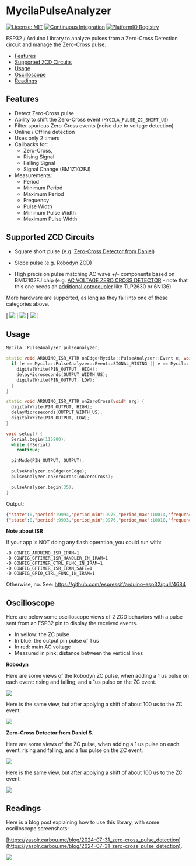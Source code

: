 # MycilaPulseAnalyzer

[![License: MIT](https://img.shields.io/badge/License-MIT-yellow.svg)](https://opensource.org/licenses/MIT)
[![Continuous Integration](https://github.com/mathieucarbou/MycilaPulseAnalyzer/actions/workflows/ci.yml/badge.svg)](https://github.com/mathieucarbou/MycilaPulseAnalyzer/actions/workflows/ci.yml)
[![PlatformIO Registry](https://badges.registry.platformio.org/packages/mathieucarbou/library/MycilaPulseAnalyzer.svg)](https://registry.platformio.org/libraries/mathieucarbou/MycilaPulseAnalyzer)

ESP32 / Arduino Library to analyze pulses from a Zero-Cross Detection circuit and manage the Zero-Cross pulse.

- [Features](#features)
- [Supported ZCD Circuits](#supported-zcd-circuits)
- [Usage](#usage)
- [Oscilloscope](#oscilloscope)
- [Readings](#readings)

## Features

- Detect Zero-Cross pulse
- Ability to shift the Zero-Cross event (`MYCILA_PULSE_ZC_SHIFT_US`)
- Filter spurious Zero-Cross events (noise due to voltage detection)
- Online / Offline detection
- Uses only 2 timers
- Callbacks for:
  - Zero-Cross,
  - Rising Signal
  - Falling Signal
  - Signal Change (BM1Z102FJ)
- Measurements:
  - Period
  - Minimum Period
  - Maximum Period
  - Frequency
  - Pulse Width
  - Minimum Pulse Width
  - Maximum Pulse Width

## Supported ZCD Circuits

- Square short pulse (e.g. [Zero-Cross Detector from Daniel](https://www.pcbway.com/project/shareproject/Zero_Cross_Detector_a707a878.html))

- Slope pulse (e.g. [Robodyn ZCD](https://fr.aliexpress.com/item/1005006211999051.html))

- High precision pulse matching AC wave +/- components based on BM1Z102FJ chip (e.g. [AC VOLTAGE ZERO CROSS DETECTOR](https://www.electronics-lab.com/project/ac-voltage-zero-cross-detector/) - note that this one needs an [additional optocoupler](https://www.youtube.com/watch?v=1-9yDTj2IQw&lc=UgzWwX5jGTsKvb3e09t4AaABAg.9Vk7pMApNK39VmUSzBJooq) like TLP2630 or 6N136)

More hardware are supported, as long as they fall into one of these categories above.

| ![](https://yasolr.carbou.me/assets/img/measurements/Oscillo_ZCD.jpeg) | ![](https://yasolr.carbou.me/assets/img/measurements/Oscillo_ZCD_Robodyn.jpeg) | ![](https://www.electronics-lab.com/wp-content/uploads/2021/09/Output-Delay-Setting-DSET-Pin-Setting-Resistor-R7.jpg) |

## Usage

```cpp
Mycila::PulseAnalyzer pulseAnalyzer;

static void ARDUINO_ISR_ATTR onEdge(Mycila::PulseAnalyzer::Event e, void* arg) {
  if (e == Mycila::PulseAnalyzer::Event::SIGNAL_RISING || e == Mycila::PulseAnalyzer::Event::SIGNAL_FALLING) {
    digitalWrite(PIN_OUTPUT, HIGH);
    delayMicroseconds(OUTPUT_WIDTH_US);
    digitalWrite(PIN_OUTPUT, LOW);
  }
}

static void ARDUINO_ISR_ATTR onZeroCross(void* arg) {
  digitalWrite(PIN_OUTPUT, HIGH);
  delayMicroseconds(OUTPUT_WIDTH_US);
  digitalWrite(PIN_OUTPUT, LOW);
}

void setup() {
  Serial.begin(115200);
  while (!Serial)
    continue;

  pinMode(PIN_OUTPUT, OUTPUT);

  pulseAnalyzer.onEdge(onEdge);
  pulseAnalyzer.onZeroCross(onZeroCross);

  pulseAnalyzer.begin(35);
}
```

Output:

```json
{"state":0,"period":9994,"period_min":9975,"period_max":10014,"frequency":100.0600357,"width":1168,"width_min":1154,"width_max":1182}
{"state":0,"period":9993,"period_min":9976,"period_max":10018,"frequency":100.0700455,"width":1166,"width_min":1154,"width_max":1180}
```

**Note about ISR**

If your app is NOT doing any flash operation, you could run with:

```
-D CONFIG_ARDUINO_ISR_IRAM=1
-D CONFIG_GPTIMER_ISR_HANDLER_IN_IRAM=1
-D CONFIG_GPTIMER_CTRL_FUNC_IN_IRAM=1
-D CONFIG_GPTIMER_ISR_IRAM_SAFE=1
-D CONFIG_GPIO_CTRL_FUNC_IN_IRAM=1
```

Otherwise, no. See: https://github.com/espressif/arduino-esp32/pull/4684

## Oscilloscope

Here are below some oscilloscope views of 2 ZCD behaviors with a pulse sent from an ESP32 pin to display the received events.

- In yellow: the ZC pulse
- In blue: the output pin pulse of 1 us
- In red: main AC voltage
- Measured in pink: distance between the vertical lines

**Robodyn**

Here are some views of the Robodyn ZC pulse, when adding a 1 us pulse on each event: rising and falling, and a 1us pulse on the ZC event.

[![](https://oss.carbou.me/MycilaPulseAnalyzer/assets/robodyn_zc.jpeg)](https://oss.carbou.me/MycilaPulseAnalyzer/assets/robodyn_zc.jpeg)

Here is the same view, but after applying a shift of about 100 us to the ZC event:

[![](https://oss.carbou.me/MycilaPulseAnalyzer/assets/robodyn_zc_delay.jpeg)](https://oss.carbou.me/MycilaPulseAnalyzer/assets/robodyn_zc_delay.jpeg)

**Zero-Cross Detector from Daniel S.**

Here are some views of the ZC pulse, when adding a 1 us pulse on each event: rising and falling, and a 1us pulse on the ZC event.

[![](https://oss.carbou.me/MycilaPulseAnalyzer/assets/zcd_zc.jpeg)](https://oss.carbou.me/MycilaPulseAnalyzer/assets/zcd_zc.jpeg)

Here is the same view, but after applying a shift of about 100 us to the ZC event:

[![](https://oss.carbou.me/MycilaPulseAnalyzer/assets/zcd_zc_delay.jpeg)](https://oss.carbou.me/MycilaPulseAnalyzer/assets/zcd_zc_delay.jpeg)

## Readings

Here is a blog post explaining how to use this library, with some oscilloscope screenshots:

[https://yasolr.carbou.me/blog/2024-07-31_zero-cross_pulse_detection](https://yasolr.carbou.me/blog/2024-07-31_zero-cross_pulse_detection).

[![](https://oss.carbou.me/MycilaPulseAnalyzer/assets/Oscillo_zc_isr_output_delay.jpeg)](https://oss.carbou.me/MycilaPulseAnalyzer/assets/Oscillo_zc_isr_output_delay.jpeg)
